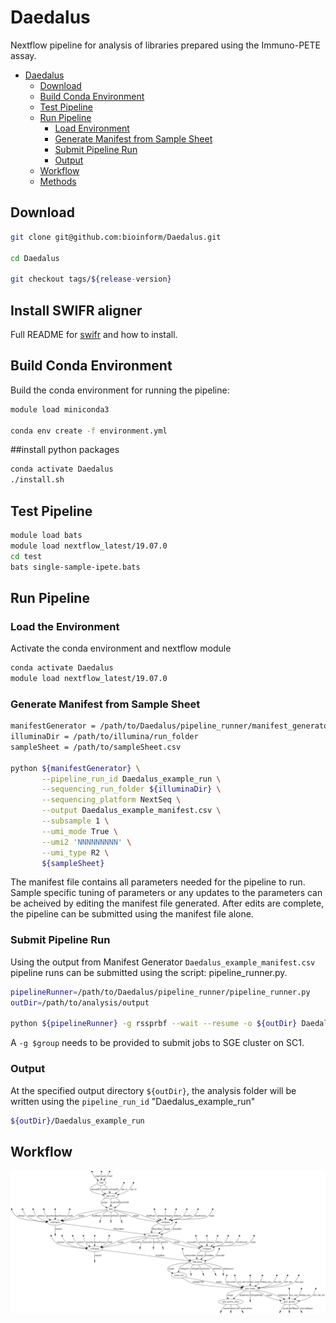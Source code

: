 # Daedalus

Nextflow pipeline for analysis of libraries prepared using the Immuno-PETE assay.

- [Daedalus](#daedalus)
    - [Download](#download)
    - [Build Conda Environment](#build-conda-environment)
    - [Test Pipeline](#test-pipeline)
    - [Run Pipeline](#run-pipeline)
        - [Load Environment](#load-the-environment)
        - [Generate Manifest from Sample Sheet](#generate-manifest-from-sample-sheet)
        - [Submit Pipeline Run](#submit-pipeline-run)
        - [Output](#output)
    - [Workflow](#workflow)
    - [Methods](#methods)

## Download

```bash
git clone git@github.com:bioinform/Daedalus.git

cd Daedalus

git checkout tags/${release-version}
```

## Install SWIFR aligner
Full README for [swifr](packages/swifr/README.md) and how to install.


## Build Conda Environment

Build the conda environment for running the pipeline:

```bash
module load miniconda3

conda env create -f environment.yml
```

##install python packages
```bash
conda activate Daedalus
./install.sh

```

## Test Pipeline

```bash
module load bats
module load nextflow_latest/19.07.0
cd test
bats single-sample-ipete.bats
```

## Run Pipeline

### Load the Environment

Activate the conda environment and nextflow module 

```bash
conda activate Daedalus
module load nextflow_latest/19.07.0
```

### Generate Manifest from Sample Sheet

```bash
manifestGenerator = /path/to/Daedalus/pipeline_runner/manifest_generator.py
illuminaDir = /path/to/illumina/run_folder
sampleSheet = /path/to/sampleSheet.csv

python ${manifestGenerator} \
       --pipeline_run_id Daedalus_example_run \
       --sequencing_run_folder ${illuminaDir} \
       --sequencing_platform NextSeq \
       --output Daedalus_example_manifest.csv \
       --subsample 1 \
       --umi_mode True \
       --umi2 'NNNNNNNNN' \
       --umi_type R2 \
	   ${sampleSheet}

```

The manifest file contains all parameters needed for the pipeline to run. Sample specific tuning of parameters or any updates to the parameters can be acheived by editing the manifest file generated. After edits are complete, the pipeline can be submitted using the manifest file alone.

### Submit Pipeline Run

Using the output from Manifest Generator `Daedalus_example_manifest.csv` pipeline runs can be submitted using the script: pipeline_runner.py.

```bash
pipelineRunner=/path/to/Daedalus/pipeline_runner/pipeline_runner.py
outDir=/path/to/analysis/output

python ${pipelineRunner} -g rssprbf --wait --resume -o ${outDir} Daedalus_example_manifest.csv
``````

A `-g $group` needs to be provided to submit jobs to SGE cluster on SC1. 

### Output

At the specified output directory `${outDir}`, the analysis folder will be written using the `pipeline_run_id` "Daedalus_example_run"  

```bash
${outDir}/Daedalus_example_run
```

## Workflow

![workflow](docs/img/flowchart.png)








